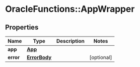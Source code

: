# OracleFunctions::AppWrapper

## Properties
Name | Type | Description | Notes
------------ | ------------- | ------------- | -------------
**app** | [**App**](App.md) |  | 
**error** | [**ErrorBody**](ErrorBody.md) |  | [optional] 


